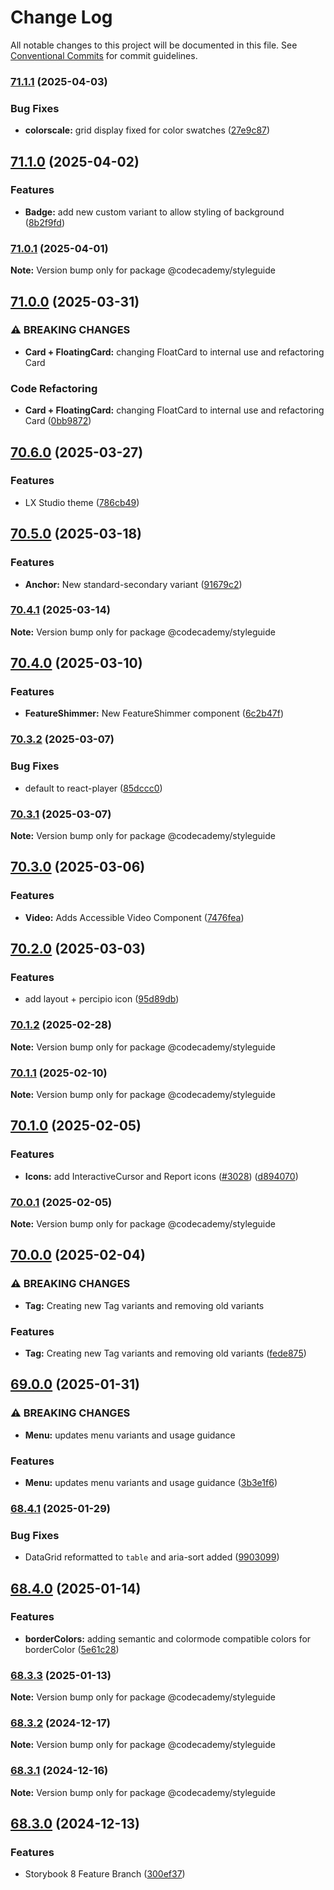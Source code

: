 # Change Log

All notable changes to this project will be documented in this file.
See [Conventional Commits](https://conventionalcommits.org) for commit guidelines.

### [71.1.1](https://github.com/Codecademy/gamut/compare/@codecademy/styleguide@71.1.0...@codecademy/styleguide@71.1.1) (2025-04-03)

### Bug Fixes

- **colorscale:** grid display fixed for color swatches ([27e9c87](https://github.com/Codecademy/gamut/commit/27e9c87d2e46da7e2d7dacc898ec2a02952abe17))

## [71.1.0](https://github.com/Codecademy/gamut/compare/@codecademy/styleguide@71.0.1...@codecademy/styleguide@71.1.0) (2025-04-02)

### Features

- **Badge:** add new custom variant to allow styling of background ([8b2f9fd](https://github.com/Codecademy/gamut/commit/8b2f9fd1f8399b7879f20f2d377b37414c72b640))

### [71.0.1](https://github.com/Codecademy/gamut/compare/@codecademy/styleguide@71.0.0...@codecademy/styleguide@71.0.1) (2025-04-01)

**Note:** Version bump only for package @codecademy/styleguide

## [71.0.0](https://github.com/Codecademy/gamut/compare/@codecademy/styleguide@70.6.0...@codecademy/styleguide@71.0.0) (2025-03-31)

### ⚠ BREAKING CHANGES

- **Card + FloatingCard:** changing FloatCard to internal use and refactoring Card

### Code Refactoring

- **Card + FloatingCard:** changing FloatCard to internal use and refactoring Card ([0bb9872](https://github.com/Codecademy/gamut/commit/0bb987253b3fe0201fef375d37ed9460bf941b92))

## [70.6.0](https://github.com/Codecademy/gamut/compare/@codecademy/styleguide@70.5.0...@codecademy/styleguide@70.6.0) (2025-03-27)

### Features

- LX Studio theme ([786cb49](https://github.com/Codecademy/gamut/commit/786cb49676875cbae9f028d6e523a94bfd95ba36))

## [70.5.0](https://github.com/Codecademy/gamut/compare/@codecademy/styleguide@70.4.1...@codecademy/styleguide@70.5.0) (2025-03-18)

### Features

- **Anchor:** New standard-secondary variant ([91679c2](https://github.com/Codecademy/gamut/commit/91679c2e24498eefeb34ca539506ce3baa19cfc5))

### [70.4.1](https://github.com/Codecademy/gamut/compare/@codecademy/styleguide@70.4.0...@codecademy/styleguide@70.4.1) (2025-03-14)

**Note:** Version bump only for package @codecademy/styleguide

## [70.4.0](https://github.com/Codecademy/gamut/compare/@codecademy/styleguide@70.3.2...@codecademy/styleguide@70.4.0) (2025-03-10)

### Features

- **FeatureShimmer:** New FeatureShimmer component ([6c2b47f](https://github.com/Codecademy/gamut/commit/6c2b47ffc1aa2e147e2b2fdf894da4b24fdd254d))

### [70.3.2](https://github.com/Codecademy/gamut/compare/@codecademy/styleguide@70.3.1...@codecademy/styleguide@70.3.2) (2025-03-07)

### Bug Fixes

- default to react-player ([85dccc0](https://github.com/Codecademy/gamut/commit/85dccc023e04410102fa28ab9ed6bb87dcf025c0))

### [70.3.1](https://github.com/Codecademy/gamut/compare/@codecademy/styleguide@70.3.0...@codecademy/styleguide@70.3.1) (2025-03-07)

**Note:** Version bump only for package @codecademy/styleguide

## [70.3.0](https://github.com/Codecademy/gamut/compare/@codecademy/styleguide@70.2.0...@codecademy/styleguide@70.3.0) (2025-03-06)

### Features

- **Video:** Adds Accessible Video Component ([7476fea](https://github.com/Codecademy/gamut/commit/7476feaf7a95452564b613fe1d32f383e453fd5d))

## [70.2.0](https://github.com/Codecademy/gamut/compare/@codecademy/styleguide@70.1.2...@codecademy/styleguide@70.2.0) (2025-03-03)

### Features

- add layout + percipio icon ([95d89db](https://github.com/Codecademy/gamut/commit/95d89dbc776738893669e438147ef34a400766b9))

### [70.1.2](https://github.com/Codecademy/gamut/compare/@codecademy/styleguide@70.1.1...@codecademy/styleguide@70.1.2) (2025-02-28)

**Note:** Version bump only for package @codecademy/styleguide

### [70.1.1](https://github.com/Codecademy/gamut/compare/@codecademy/styleguide@70.1.0...@codecademy/styleguide@70.1.1) (2025-02-10)

**Note:** Version bump only for package @codecademy/styleguide

## [70.1.0](https://github.com/Codecademy/gamut/compare/@codecademy/styleguide@70.0.1...@codecademy/styleguide@70.1.0) (2025-02-05)

### Features

- **Icons:** add InteractiveCursor and Report icons ([#3028](https://github.com/Codecademy/gamut/issues/3028)) ([d894070](https://github.com/Codecademy/gamut/commit/d8940706d40878e79424aa77fa58031406961570))

### [70.0.1](https://github.com/Codecademy/gamut/compare/@codecademy/styleguide@70.0.0...@codecademy/styleguide@70.0.1) (2025-02-05)

**Note:** Version bump only for package @codecademy/styleguide

## [70.0.0](https://github.com/Codecademy/gamut/compare/@codecademy/styleguide@69.0.0...@codecademy/styleguide@70.0.0) (2025-02-04)

### ⚠ BREAKING CHANGES

- **Tag:** Creating new Tag variants and removing old variants

### Features

- **Tag:** Creating new Tag variants and removing old variants ([fede875](https://github.com/Codecademy/gamut/commit/fede875ee64ede926f8c65eeae6096ac8a4d8fe1))

## [69.0.0](https://github.com/Codecademy/gamut/compare/@codecademy/styleguide@68.4.1...@codecademy/styleguide@69.0.0) (2025-01-31)

### ⚠ BREAKING CHANGES

- **Menu:** updates menu variants and usage guidance

### Features

- **Menu:** updates menu variants and usage guidance ([3b3e1f6](https://github.com/Codecademy/gamut/commit/3b3e1f662f457f9200b1377b095455874d3f7123))

### [68.4.1](https://github.com/Codecademy/gamut/compare/@codecademy/styleguide@68.4.0...@codecademy/styleguide@68.4.1) (2025-01-29)

### Bug Fixes

- DataGrid reformatted to `table` and aria-sort added ([9903099](https://github.com/Codecademy/gamut/commit/99030998cba981215a56ce260c588385f78b398a))

## [68.4.0](https://github.com/Codecademy/gamut/compare/@codecademy/styleguide@68.3.3...@codecademy/styleguide@68.4.0) (2025-01-14)

### Features

- **borderColors:** adding semantic and colormode compatible colors for borderColor ([5e61c28](https://github.com/Codecademy/gamut/commit/5e61c289ce2eec83ef23d83633aca062247f1f61))

### [68.3.3](https://github.com/Codecademy/gamut/compare/@codecademy/styleguide@68.3.2...@codecademy/styleguide@68.3.3) (2025-01-13)

**Note:** Version bump only for package @codecademy/styleguide

### [68.3.2](https://github.com/Codecademy/gamut/compare/@codecademy/styleguide@68.3.1...@codecademy/styleguide@68.3.2) (2024-12-17)

**Note:** Version bump only for package @codecademy/styleguide

### [68.3.1](https://github.com/Codecademy/gamut/compare/@codecademy/styleguide@68.3.0...@codecademy/styleguide@68.3.1) (2024-12-16)

**Note:** Version bump only for package @codecademy/styleguide

## [68.3.0](https://github.com/Codecademy/gamut/compare/@codecademy/styleguide@68.2.7...@codecademy/styleguide@68.3.0) (2024-12-13)

### Features

- Storybook 8 Feature Branch ([300ef37](https://github.com/Codecademy/gamut/commit/300ef37da570c8425f7ac1aed52e87392b44fadf))
